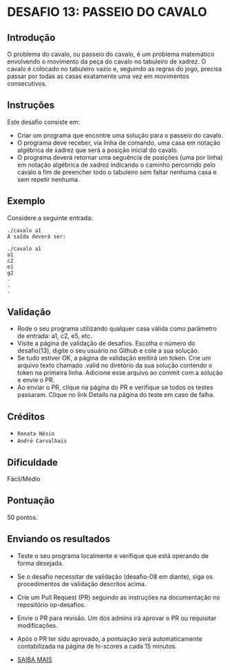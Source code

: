 # DESAFIO 13: PASSEIO DO CAVALO
## Introdução 
O problema do cavalo, ou passeio do cavalo, é um problema matemático envolvendo o movimento da peça do cavalo no tabuleiro de xadrez. O cavalo é colocado no tabuleiro vazio e, seguindo as regras do jogo, precisa passar por todas as casas exatamente uma vez em movimentos consecutivos.

## Instruções 
Este desafio consiste em:

* Criar um programa que encontre uma solução para o passeio do cavalo.
* O programa deve receber, via linha de comando, uma casa em notação algébrica de xadrez que será a posição inicial do cavalo.
* O programa deverá retornar uma seguência de posições (uma por linha) em notação algébrica de xadrez indicando o caminho percorrido pelo cavalo a fim de preencher todo o tabuleiro sem faltar nenhuma casa e sem repetir nenhuma.

## Exemplo 
Considere a seguinte entrada:
```
./cavalo a1
A saída deverá ser:

./cavalo a1
a1
c2
e1
g2
.
.
.
```

## Validação 
* Rode o seu programa utilizando qualquer casa válida como parâmetro de entrada: a1, c2, e5, etc.
* Visite a página de validação de desafios. Escolha o número do desafio(13), digite o seu usuário no Github e cole a sua solução.
* Se tudo estiver OK, a página de validação emitirá um token. Crie um arquivo texto chamado .valid no diretório da sua solução contendo o token na primeira linha. Adicione esse arquivo ao commit com a solução e envie o PR.
* Ao enviar o PR, clique na página do PR e verifique se todos os testes passaram. Clique no link Details na página do teste em caso de falha.

## Créditos 
* `Renata Nésio`
* `André Carvalhais`

## Dificuldade 
Fácil/Médio

## Pontuação 
50 pontos.

## Enviando os resultados 
* Teste o seu programa localmente e verifique que está operando de forma desejada.
* Se o desafio necessitar de validação (desafio-08 em diante), siga os procedimentos de validação descritos acima.
* Crie um Pull Request (PR) seguindo as instruções na documentação no repositório op-desafios.
* Envie o PR para revisão. Um dos admins irá aprovar o PR ou requisitar modificações.
* Após o PR ter sido aprovado, a pontuação será automaticamente contabilizada na página de hi-scores a cada 15 minutos.

* [SAIBA MAIS](https://osprogramadores.com/desafios/d13/)